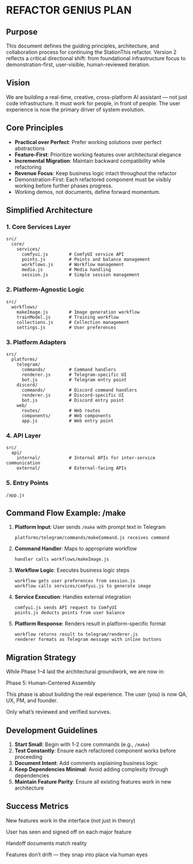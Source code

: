 # REFACTOR GENIUS PLAN

## Purpose

This document defines the guiding principles, architecture, and collaboration process for continuing the StationThis refactor. Version 2 reflects a critical directional shift: from foundational infrastructure focus to demonstration-first, user-visible, human-reviewed iteration.

## Vision
We are building a real-time, creative, cross-platform AI assistant — not just code infrastructure. It must work for people, in front of people. The user experience is now the primary driver of system evolution.

## Core Principles
- **Practical over Perfect**: Prefer working solutions over perfect abstractions
- **Feature-First**: Prioritize working features over architectural elegance
- **Incremental Migration**: Maintain backward compatibility while refactoring
- **Revenue Focus**: Keep business logic intact throughout the refactor
- Demonstration-First: Each refactored component must be visibly working before further phases progress.
- Working demos, not documents, define forward momentum.

## Simplified Architecture

### 1. Core Services Layer
```
src/
  core/
    services/  
      comfyui.js        # ComfyUI service API
      points.js         # Points and balance management
      workflows.js      # Workflow management
      media.js          # Media handling
      session.js        # Simple session management
```

### 2. Platform-Agnostic Logic
```
src/
  workflows/  
    makeImage.js        # Image generation workflow
    trainModel.js       # Training workflow 
    collections.js      # Collection management
    settings.js         # User preferences
```

### 3. Platform Adapters
```
src/
  platforms/
    telegram/
      commands/         # Command handlers
      renderer.js       # Telegram-specific UI
      bot.js            # Telegram entry point
    discord/
      commands/         # Discord command handlers
      renderer.js       # Discord-specific UI
      bot.js            # Discord entry point
    web/
      routes/           # Web routes
      components/       # Web components
      app.js            # Web entry point
```

### 4. API Layer
```
src/
  api/
    internal/           # Internal APIs for inter-service communication
    external/           # External-facing APIs
```

### 5. Entry Points
```
/app.js
```

## Command Flow Example: /make

1. **Platform Input**: User sends `/make` with prompt text in Telegram
   ```
   platforms/telegram/commands/makeCommand.js receives command
   ```

2. **Command Handler**: Maps to appropriate workflow
   ```
   handler calls workflows/makeImage.js
   ```

3. **Workflow Logic**: Executes business logic steps
   ```
   workflow gets user preferences from session.js
   workflow calls services/comfyui.js to generate image
   ```

4. **Service Execution**: Handles external integration
   ```
   comfyui.js sends API request to ComfyUI
   points.js deducts points from user balance
   ```

5. **Platform Response**: Renders result in platform-specific format
   ```
   workflow returns result to telegram/renderer.js
   renderer formats as Telegram message with inline buttons
   ```


## Migration Strategy

While Phase 1–4 laid the architectural groundwork, we are now in:

Phase 5: Human-Centered Assembly

This phase is about building the real experience. The user (you) is now QA, UX, PM, and founder.

Only what’s reviewed and verified survives.

## Development Guidelines

1. **Start Small**: Begin with 1-2 core commands (e.g., `/make`)
2. **Test Constantly**: Ensure each refactored component works before proceeding
3. **Document Intent**: Add comments explaining business logic
4. **Keep Dependencies Minimal**: Avoid adding complexity through dependencies
5. **Maintain Feature Parity**: Ensure all existing features work in new architecture

## Success Metrics

New features work in the interface (not just in theory)

User has seen and signed off on each major feature

Handoff documents match reality

Features don’t drift — they snap into place via human eyes
